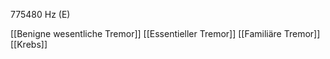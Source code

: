 775480 Hz (E)

[[Benigne wesentliche Tremor]]
[[Essentieller Tremor]]
[[Familiäre Tremor]]
[[Krebs]]